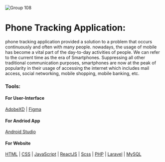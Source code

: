 ![Group 108](https://user-images.githubusercontent.com/109080663/216635091-f866221f-80d1-45a7-af51-8490b3693d05.png)

# **Phone Tracking Application:**

phone tracking application provided a solution to a problem that occurs continuously and often with many people.
nowadays, the usage of mobile has become a vital part of the day-to-day activities of people. We can refer to the current time as the era of Smartphones. Suppressing all other traditional communication purposes, smartphones are now at the peak of popularity in their usage of accessing the internet which includes mail access, social networking, mobile shopping, mobile banking, etc.

### Tools:

#### For User-Interface

<a href="https://www.adobe.com/">AdobeXD</a> | <a href="https://figma.com/">Figma</a>

#### For Andriod App

<a href="https://developer.android.com/studio">Android Studio</a>

#### For Website

<a href="https://www.w3schools.com/html/"> HTML</a> | <a href="https://www.w3schools.com/css/"> CSS</a> | <a href="https://www.w3schools.com/js/"> JavaScript</a> | <a href="https://www.w3schools.com/react/"> ReactJS</a> | <a href="https://www.w3schools.com/scss/"> Scss</a> | <a href="https://www.w3schools.com/php/"> PHP</a> | <a href="https://www.w3schools.com/laravel/"> Laravel</a> | <a href="https://www.w3schools.com/mysql/"> MySQL</a>
